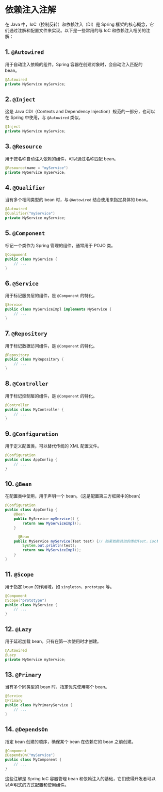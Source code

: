 # 依赖注入注解

在 Java 中，IoC（控制反转）和依赖注入（DI）是 Spring 框架的核心概念，它们通过注解和配置文件来实现。以下是一些常用的与 IoC 和依赖注入相关的注解：

## 1. `@Autowired`

用于自动注入依赖的组件。Spring 容器在创建对象时，会自动注入匹配的 bean。

```java
@Autowired
private MyService myService;
```

## 2. `@Inject`

这是 Java CDI（Contexts and Dependency Injection）规范的一部分，也可以在 Spring 中使用，与 `@Autowired` 类似。

```java
@Inject
private MyService myService;
```

## 3. `@Resource`

用于按名称自动注入依赖的组件，可以通过名称匹配 bean。

```java
@Resource(name = "myService")
private MyService myService;
```

## 4. `@Qualifier`

当有多个相同类型的 bean 时，与 `@Autowired` 结合使用来指定具体的 bean。

```java
@Autowired
@Qualifier("myService")
private MyService myService;
```

## 5. `@Component`

标记一个类作为 Spring 管理的组件，通常用于 POJO 类。

```java
@Component
public class MyService {
    // ...
}
```

## 6. `@Service`

用于标记服务层的组件，是 `@Component` 的特化。

```java
@Service
public class MyServiceImpl implements MyService {
    // ...
}
```

## 7. `@Repository`

用于标记数据访问组件，是 `@Component` 的特化。

```java
@Repository
public class MyRepository {
    // ...
}
```

## 8. `@Controller`

用于标记控制层的组件，是 `@Component` 的特化。

```java
@Controller
public class MyController {
    // ...
}
```

## 9. `@Configuration`

用于定义配置类，可以替代传统的 XML 配置文件。

```java
@Configuration
public class AppConfig {
    // ...
}
```

## 10. `@Bean`

在配置类中使用，用于声明一个 bean。（这是配置第三方框架中的bean）

```java
@Configuration
public class AppConfig {
    @Bean
    public MyService myService() {
        return new MyServiceImpl();
    }

      @Bean
    public MyService myService(Test test) {// 如果依赖其他的类如Test，ioc框架会自动装配，将Test类的实例注入到这里
        System.out.println(test);
        return new MyServiceImpl();
    }
}
```

## 11. `@Scope`

用于指定 bean 的作用域，如 `singleton`、`prototype` 等。

```java
@Component
@Scope("prototype")
public class MyService {
    // ...
}
```

## 12. `@Lazy`

用于延迟加载 bean，只有在第一次使用时才创建。

```java
@Autowired
@Lazy
private MyService myService;
```

## 13. `@Primary`

当有多个同类型的 bean 时，指定优先使用哪个 bean。

```java
@Service
@Primary
public class MyPrimaryService {
    // ...
}
```

## 14. `@DependsOn`

指定 bean 创建的顺序，确保某个 bean 在依赖它的 bean 之前创建。

```java
@Component
@DependsOn("myService")
public class MyComponent {
    // ...
}
```

这些注解是 Spring IoC 容器管理 bean 和依赖注入的基础，它们使得开发者可以以声明式的方式配置和使用组件。
